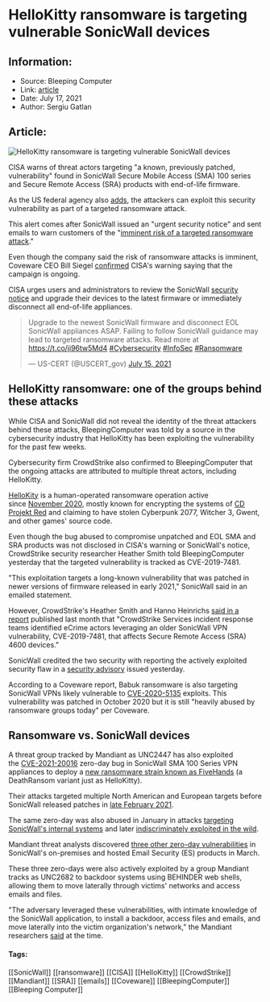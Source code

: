 # HelloKitty ransomware is targeting vulnerable SonicWall devices
### 

## Information:
+ Source: Bleeping Computer
+ Link: [article](https://www.bleepingcomputer.com/news/security/hellokitty-ransomware-is-targeting-vulnerable-sonicwall-devices/)
+ Date: July 17, 2021
+ Author: Sergiu Gatlan


## Article:
![HelloKitty ransomware is targeting vulnerable SonicWall devices](https://www.bleepstatic.com/content/hl-images/2021/04/29/Sonicwall.jpg)


CISA warns of threat actors targeting "a known, previously patched, vulnerability" found in SonicWall Secure Mobile Access (SMA) 100 series and Secure Remote Access (SRA) products with end-of-life firmware.


As the US federal agency also [adds](https://us-cert.cisa.gov/ncas/current-activity/2021/07/15/ransomware-risk-unpatched-eol-sonicwall-sra-and-sma-8x-products), the attackers can exploit this security vulnerability as part of a targeted ransomware attack.


This alert comes after SonicWall issued an "urgent security notice" and sent emails to warn customers of the "[imminent risk of a targeted ransomware attack](https://www.bleepingcomputer.com/news/security/sonicwall-warns-of-critical-ransomware-risk-to-eol-sma-100-vpn-appliances/)." 


Even though the company said the risk of ransomware attacks is imminent, Coveware CEO Bill Siegel [confirmed](https://twitter.com/billseagull/status/1415352903817117699) CISA's warning saying that the campaign is ongoing. 


CISA urges users and administrators to review the SonicWall [security notice](https://www.sonicwall.com/support/product-notification/urgent-security-notice-critical-risk-to-unpatched-end-of-life-sra-sma-8-x-remote-access-devices/210713105333210/) and upgrade their devices to the latest firmware or immediately disconnect all end-of-life appliances.




> 
> Upgrade to the newest SonicWall firmware and disconnect EOL SonicWall appliances ASAP. Failing to follow SonicWall guidance may lead to targeted ransomware attacks. Read more at <https://t.co/ji96tw5Md4> [#Cybersecurity](https://twitter.com/hashtag/Cybersecurity?src=hash&ref_src=twsrc%5Etfw) [#InfoSec](https://twitter.com/hashtag/InfoSec?src=hash&ref_src=twsrc%5Etfw) [#Ransomware](https://twitter.com/hashtag/Ransomware?src=hash&ref_src=twsrc%5Etfw)
> 
> 
> — US-CERT (@USCERT\_gov) [July 15, 2021](https://twitter.com/USCERT_gov/status/1415764861217353731?ref_src=twsrc%5Etfw)


HelloKitty ransomware: one of the groups behind these attacks
-------------------------------------------------------------


While CISA and SonicWall did not reveal the identity of the threat attackers behind these attacks, BleepingComputer was told by a source in the cybersecurity industry that HelloKitty has been exploiting the vulnerability for the past few weeks.


Cybersecurity firm CrowdStrike also confirmed to BleepingComputer that the ongoing attacks are attributed to multiple threat actors, including HelloKitty.


[HelloKity](https://www.bleepingcomputer.com/tag/hellokitty/) is a human-operated ransomware operation active since [November 2020](https://www.bleepingcomputer.com/forums/t/750580/hellokitty-ransomware-crypt-read-me-unlocktxt-support-topic/), mostly known for encrypting the systems of [CD Projekt Red](https://www.bleepingcomputer.com/news/security/cd-projekt-red-gaming-studio-hit-by-ransomware-attack/) and claiming to have stolen Cyberpunk 2077, Witcher 3, Gwent, and other games' source code.


Even though the bug abused to compromise unpatched and EOL SMA and SRA products was not disclosed in CISA's warning or SonicWall's notice, CrowdStrike security researcher Heather Smith told BleepingComputer yesterday that the targeted vulnerability is tracked as CVE-2019-7481.


"This exploitation targets a long-known vulnerability that was patched in newer versions of firmware released in early 2021," SonicWall said in an emailed statement.


However, CrowdStrike's Heather Smith and Hanno Heinrichs [said in a report](https://www.crowdstrike.com/blog/how-ecrime-groups-leverage-sonicwall-vulnerability-cve-2019-7481/) published last month that "CrowdStrike Services incident response teams identified eCrime actors leveraging an older SonicWall VPN vulnerability, CVE-2019-7481, that affects Secure Remote Access (SRA) 4600 devices."


SonicWall credited the two security with reporting the actively exploited security flaw in a [security advisory](https://psirt.global.sonicwall.com/vuln-detail/SNWLID-2021-0017) issued yesterday.


According to a Coveware report, Babuk ransomware is also targeting SonicWall VPNs likely vulnerable to [CVE-2020-5135](https://nvd.nist.gov/vuln/detail/CVE-2020-5135) exploits. This vulnerability was patched in October 2020 but it is still "heavily abused by ransomware groups today" per Coveware.


Ransomware vs. SonicWall devices
--------------------------------


A threat group tracked by Mandiant as UNC2447 has also exploited the [CVE-2021-20016](https://psirt.global.sonicwall.com/vuln-detail/SNWLID-2021-0001) zero-day bug in SonicWall SMA 100 Series VPN appliances to deploy a [new ransomware strain known as FiveHands](https://www.bleepingcomputer.com/news/security/new-ransomware-group-uses-sonicwall-zero-day-to-breach-networks/) (a DeathRansom variant just as HelloKitty).


Their attacks targeted multiple North American and European targets before SonicWall released patches in [late February 2021](https://www.bleepingcomputer.com/news/security/sonicwall-firewall-maker-hacked-using-zero-day-in-its-vpn-device/).


The same zero-day was also abused in January in attacks [targeting SonicWall's internal systems](https://www.bleepingcomputer.com/news/security/sonicwall-firewall-maker-hacked-using-zero-day-in-its-vpn-device/) and later [indiscriminately exploited in the wild](https://www.bleepingcomputer.com/news/security/sonicwall-sma-100-zero-day-exploit-actively-used-in-the-wild/).


Mandiant threat analysts discovered [three other zero-day vulnerabilities](https://www.bleepingcomputer.com/news/security/sonicwall-warns-customers-to-patch-3-zero-days-exploited-in-the-wild/) in SonicWall's on-premises and hosted Email Security (ES) products in March.


These three zero-days were also actively exploited by a group Mandiant tracks as UNC2682 to backdoor systems using BEHINDER web shells, allowing them to move laterally through victims' networks and access emails and files.


"The adversary leveraged these vulnerabilities, with intimate knowledge of the SonicWall application, to install a backdoor, access files and emails, and move laterally into the victim organization's network," the Mandiant researchers [said](https://www.fireeye.com/blog/threat-research/2021/04/zero-day-exploits-in-sonicwall-email-security-lead-to-compromise.html) at the time.




#### Tags:
[[SonicWall]] [[ransomware]] [[CISA]] [[HelloKitty]] [[CrowdStrike]] [[Mandiant]] [[SRA]] [[emails]] [[Coveware]] [[BleepingComputer]] [[Bleeping Computer]]

